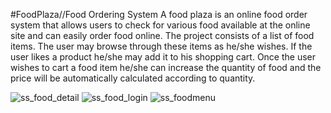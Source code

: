 #FoodPlaza//Food Ordering System
A food plaza is an online food order system that allows users to check for various food available at the online site and can easily order food online. 
The project consists of a list of food items. 
The user may browse through these items as he/she wishes. If the user likes a product he/she may add it to his shopping cart.
Once the user wishes to cart a food item he/she can increase the quantity of food and the price will be automatically calculated according to quantity.

![ss_food_detail](https://user-images.githubusercontent.com/87674750/128327960-9e58f57e-56e5-471a-8d82-7e1894e6dd18.jpg)
![ss_food_login](https://user-images.githubusercontent.com/87674750/128327966-bde6a98b-54a2-4da6-8adc-9ea5158a7b87.jpg)
![ss_foodmenu](https://user-images.githubusercontent.com/87674750/128327977-14fb5751-4dfc-460c-824a-f48ca3bcbd5c.jpg)

